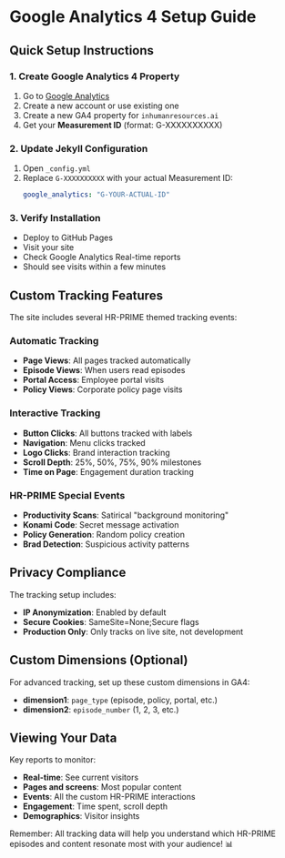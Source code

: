 # Google Analytics 4 Setup Guide

## Quick Setup Instructions

### 1. Create Google Analytics 4 Property
1. Go to [Google Analytics](https://analytics.google.com/)
2. Create a new account or use existing one
3. Create a new GA4 property for `inhumanresources.ai`
4. Get your **Measurement ID** (format: G-XXXXXXXXXX)

### 2. Update Jekyll Configuration
1. Open `_config.yml`
2. Replace `G-XXXXXXXXXX` with your actual Measurement ID:
   ```yaml
   google_analytics: "G-YOUR-ACTUAL-ID"
   ```

### 3. Verify Installation
- Deploy to GitHub Pages
- Visit your site
- Check Google Analytics Real-time reports
- Should see visits within a few minutes

## Custom Tracking Features

The site includes several HR-PRIME themed tracking events:

### Automatic Tracking
- **Page Views**: All pages tracked automatically
- **Episode Views**: When users read episodes
- **Portal Access**: Employee portal visits
- **Policy Views**: Corporate policy page visits

### Interactive Tracking
- **Button Clicks**: All buttons tracked with labels
- **Navigation**: Menu clicks tracked
- **Logo Clicks**: Brand interaction tracking
- **Scroll Depth**: 25%, 50%, 75%, 90% milestones
- **Time on Page**: Engagement duration tracking

### HR-PRIME Special Events
- **Productivity Scans**: Satirical "background monitoring"
- **Konami Code**: Secret message activation
- **Policy Generation**: Random policy creation
- **Brad Detection**: Suspicious activity patterns

## Privacy Compliance

The tracking setup includes:
- **IP Anonymization**: Enabled by default
- **Secure Cookies**: SameSite=None;Secure flags
- **Production Only**: Only tracks on live site, not development

## Custom Dimensions (Optional)

For advanced tracking, set up these custom dimensions in GA4:
- **dimension1**: `page_type` (episode, policy, portal, etc.)
- **dimension2**: `episode_number` (1, 2, 3, etc.)

## Viewing Your Data

Key reports to monitor:
- **Real-time**: See current visitors
- **Pages and screens**: Most popular content
- **Events**: All the custom HR-PRIME interactions
- **Engagement**: Time spent, scroll depth
- **Demographics**: Visitor insights

Remember: All tracking data will help you understand which HR-PRIME episodes and content resonate most with your audience! 📊